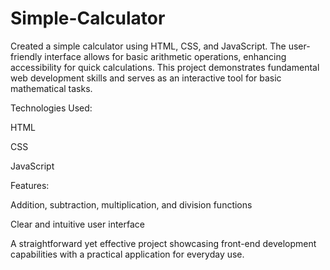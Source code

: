 # Simple-Calculator
Created a simple calculator using HTML, CSS, and JavaScript. The user-friendly interface allows for basic arithmetic operations, enhancing accessibility for quick calculations. This project demonstrates fundamental web development skills and serves as an interactive tool for basic mathematical tasks.

Technologies Used:

HTML

CSS

JavaScript

Features:

Addition, subtraction, multiplication, and division functions

Clear and intuitive user interface


A straightforward yet effective project showcasing front-end development capabilities with a practical application for everyday use.
